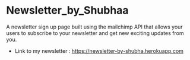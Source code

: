 # Newsletter_by_Shubhaa
A newsletter sign up page built using the mailchimp API that allows your users to subscribe to your newsletter and get new exciting updates from you.
* Link to my newsletter : https://newsletter-by-shubha.herokuapp.com
